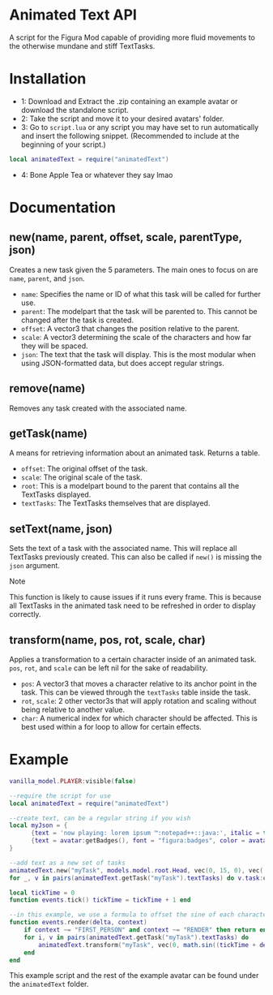 # Animated Text API
A script for the Figura Mod capable of providing more fluid movements to the otherwise mundane and stiff TextTasks.

# Installation

- 1: Download and Extract the .zip containing an example avatar or download the standalone script.
- 2: Take the script and move it to your desired avatars' folder.
- 3: Go to `script.lua` or any script you may have set to run automatically and insert the following snippet. (Recommended to include at the beginning of your script.)
```lua
local animatedText = require("animatedText")
 ```
- 4: Bone Apple Tea or whatever they say lmao

# Documentation

## new(name, parent, offset, scale, parentType, json)
Creates a new task given the 5 parameters. The main ones to focus on are `name`, `parent`, and `json`.
- `name`: Specifies the name or ID of what this task will be called for further use.
- `parent`: The modelpart that the task will be parented to. This cannot be changed after the task is created.
- `offset`: A vector3 that changes the position relative to the parent.
- `scale`: A vector3 determining the scale of the characters and how far they will be spaced.
- `json`: The text that the task will display. This is the most modular when using JSON-formatted data, but does accept regular strings.

## remove(name)
Removes any task created with the associated name.

## getTask(name)
A means for retrieving information about an animated task. Returns a table.
- `offset`: The original offset of the task.
- `scale`: The original scale of the task.
- `root`: This is a modelpart bound to the parent that contains all the TextTasks displayed.
- `textTasks`: The TextTasks themselves that are displayed.

## setText(name, json)
Sets the text of a task with the associated name. This will replace all TextTasks previously created. This can also be called if `new()` is missing the `json` argument.

> [!NOTE]
> This function is likely to cause issues if it runs every frame. This is because all TextTasks in the animated task need to be refreshed in order to display correctly.

## transform(name, pos, rot, scale, char)
Applies a transformation to a certain character inside of an animated task. `pos`, `rot`, and `scale` can be left nil for the sake of readability.
- `pos`: A vector3 that moves a character relative to its anchor point in the task. This can be viewed through the `textTasks` table inside the task.
- `rot`, `scale`: 2 other vector3s that will apply rotation and scaling without being relative to another value.
- `char`: A numerical index for which character should be affected. This is best used within a for loop to allow for certain effects.

# Example
```lua
vanilla_model.PLAYER:visible(false)

--require the script for use
local animatedText = require("animatedText") 

--create text, can be a regular string if you wish
local myJson = { 
      {text = 'now playing: lorem ipsum ™:notepad++::java:', italic = true},
      {text = avatar:getBadges(), font = "figura:badges", color = avatar:getColor()}
}

--add text as a new set of tasks
animatedText.new("myTask", models.model.root.Head, vec(0, 15, 0), vec(.5, .5, 1), "BILLBOARD", myJson) 
for _, v in pairs(animatedText.getTask("myTask").textTasks) do v.task:outline(true) end

local tickTime = 0 
function events.tick() tickTime = tickTime + 1 end

--in this example, we use a formula to offset the sine of each character based on its index (i) and amplify its motion by .5
function events.render(delta, context)
	if context ~= "FIRST_PERSON" and context ~= "RENDER" then return end
	for i, v in pairs(animatedText.getTask("myTask").textTasks) do
		animatedText.transform("myTask", vec(0, math.sin((tickTime + delta) / 8 + i) * .5, 0), nil, nil, v)
	end
end
```
This example script and the rest of the example avatar can be found under the `animatedText` folder.
